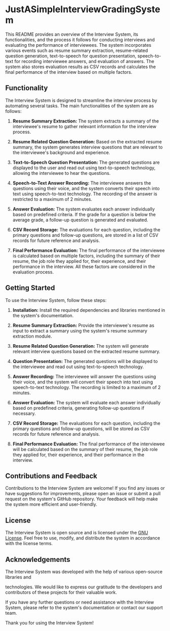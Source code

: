 # JustASimpleInterviewGradingSystem 

This README provides an overview of the Interview System, its functionalities, and the process it follows for conducting interviews and evaluating the performance of interviewees. The system incorporates various events such as resume summary extraction, resume-related question generation, text-to-speech for question presentation, speech-to-text for recording interviewee answers, and evaluation of answers. The system also stores evaluation results as CSV records and calculates the final performance of the interview based on multiple factors.

## Functionality

The Interview System is designed to streamline the interview process by automating several tasks. The main functionalities of the system are as follows:

1. **Resume Summary Extraction:** The system extracts a summary of the interviewee's resume to gather relevant information for the interview process.

2. **Resume Related Question Generation:** Based on the extracted resume summary, the system generates interview questions that are relevant to the interviewee's background and experience.

3. **Text-to-Speech Question Presentation:** The generated questions are displayed to the user and read out using text-to-speech technology, allowing the interviewee to hear the questions.

4. **Speech-to-Text Answer Recording:** The interviewee answers the questions using their voice, and the system converts their speech into text using speech-to-text technology. The recording of the answer is restricted to a maximum of 2 minutes.

5. **Answer Evaluation:** The system evaluates each answer individually based on predefined criteria. If the grade for a question is below the average grade, a follow-up question is generated and evaluated.

6. **CSV Record Storage:** The evaluations for each question, including the primary questions and follow-up questions, are stored in a list of CSV records for future reference and analysis.

7. **Final Performance Evaluation:** The final performance of the interviewee is calculated based on multiple factors, including the summary of their resume, the job role they applied for, their experience, and their performance in the interview. All these factors are considered in the evaluation process.

## Getting Started

To use the Interview System, follow these steps:

1. **Installation:** Install the required dependencies and libraries mentioned in the system's documentation.

2. **Resume Summary Extraction:** Provide the interviewee's resume as input to extract a summary using the system's resume summary extraction module.

3. **Resume Related Question Generation:** The system will generate relevant interview questions based on the extracted resume summary.

4. **Question Presentation:** The generated questions will be displayed to the interviewee and read out using text-to-speech technology.

5. **Answer Recording:** The interviewee will answer the questions using their voice, and the system will convert their speech into text using speech-to-text technology. The recording is limited to a maximum of 2 minutes.

6. **Answer Evaluation:** The system will evaluate each answer individually based on predefined criteria, generating follow-up questions if necessary.

7. **CSV Record Storage:** The evaluations for each question, including the primary questions and follow-up questions, will be stored as CSV records for future reference and analysis.

8. **Final Performance Evaluation:** The final performance of the interviewee will be calculated based on the summary of their resume, the job role they applied for, their experience, and their performance in the interview.

## Contributions and Feedback

Contributions to the Interview System are welcome! If you find any issues or have suggestions for improvements, please open an issue or submit a pull request on the system's GitHub repository. Your feedback will help make the system more efficient and user-friendly.

## License

The Interview System is open source and is licensed under the [GNU License](https://fsf.org/). Feel free to use, modify, and distribute the system in accordance with the license terms.

## Acknowledgements

The Interview System was developed with the help of various open-source libraries and

 technologies. We would like to express our gratitude to the developers and contributors of these projects for their valuable work.

If you have any further questions or need assistance with the Interview System, please refer to the system's documentation or contact our support team.

Thank you for using the Interview System!

